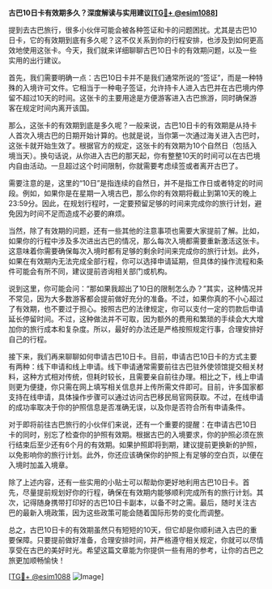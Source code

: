 **古巴10日卡有效期多久？深度解读与实用建议[[TG💪+ @esim1088](https://t.me/s/esim1088)]**

提到去古巴旅行，很多小伙伴可能会被各种签证和卡的问题困扰。尤其是古巴10日卡，它的有效期到底有多久呢？这不仅关系到你的行程安排，也涉及到如何更高效地使用这张卡。今天，我们就来详细聊聊古巴10日卡的有效期问题，以及一些实用的出行建议。

首先，我们需要明确一点：古巴10日卡并不是我们通常所说的“签证”，而是一种特殊的入境许可文件。它相当于一种电子签证，允许持卡人进入古巴并在古巴境内停留不超过10天的时间。这张卡的主要用途是方便游客进入古巴旅游，同时确保游客在规定时间内离开该国。

那么，这张卡的有效期到底是多久呢？一般来说，古巴10日卡的有效期是从持卡人首次入境古巴的日期开始计算的。也就是说，当你第一次通过海关进入古巴时，这张卡就开始生效了。根据官方的规定，这张卡的有效期为10个自然日（包括入境当天）。换句话说，从你进入古巴的那天起，你有整整10天的时间可以在古巴境内自由活动。一旦超过这个时间限制，你就需要考虑续签或者离开古巴了。

需要注意的是，这里的“10日”是指连续的自然日，并不是指工作日或者特定的时间段。例如，如果你是在星期一入境古巴，那么你的有效期将截止到第10天的晚上23:59分。因此，在规划行程时，一定要预留足够的时间来完成你的旅行计划，避免因为时间不足而造成不必要的麻烦。

当然，除了有效期的问题，还有一些其他的注意事项也需要大家提前了解。比如，如果你的行程中涉及多次进出古巴的情况，那么每次入境都需要重新激活这张卡。这意味着你需要确保每次入境时都有足够的剩余时间来完成你的旅行计划。此外，如果在有效期内无法完成全部行程，你可以选择申请延期，但具体的操作流程和条件可能会有所不同，建议提前咨询相关部门或机构。

说到这里，你可能会问：“那如果我超出了10日的限制怎么办？”其实，这种情况并不常见，因为大多数游客都会提前做好充分的准备。不过，如果你真的不小心超过了有效期，也不要过于担心。按照古巴的法律规定，你可以支付一定的罚款后申请延长停留时间。不过，这种做法并不可取，因为额外的费用和繁琐的手续会大大增加你的旅行成本和复杂度。所以，最好的办法还是严格按照规定行事，合理安排好自己的行程。

接下来，我们再来聊聊如何申请古巴10日卡。目前，申请古巴10日卡的方式主要有两种：线下申请和线上申请。线下申请通常需要前往古巴驻外使领馆提交相关材料，这种方式相对传统，但耗时较长，且需要亲自前往办理。相比之下，线上申请则更为便捷，你只需在网上填写相关信息并上传所需文件即可。目前，许多国家都支持在线申请，具体操作步骤可以通过访问古巴移民局官网获取。不过，在线申请的成功率取决于你的护照信息是否准确无误，以及你是否符合所有申请条件。

对于即将前往古巴旅行的小伙伴们来说，还有一个重要的提醒：在申请古巴10日卡的同时，别忘了检查你的护照有效期。根据古巴的入境要求，你的护照必须在旅行结束后至少还有6个月的有效期。如果护照即将到期，建议提前更换新的护照，以免影响你的旅行计划。此外，你还应该确保你的护照上有足够的空白页，以便在入境时加盖入境章。

除了上述内容，还有一些实用的小贴士可以帮助你更好地利用古巴10日卡。首先，尽量提前规划好你的行程，确保在有效期内能够顺利完成所有的旅行计划。其次，记得随身携带打印好的古巴10日卡副本，以备不时之需。最后，随时关注古巴的最新入境政策，因为这些政策可能会随着国际形势的变化而调整。

总之，古巴10日卡的有效期虽然只有短短的10天，但它却是你顺利进入古巴的重要保障。只要提前做好准备，合理安排时间，并严格遵守相关规定，你就可以尽情享受在古巴的美好时光。希望这篇文章能为你提供一些有用的参考，让你的古巴之旅更加顺畅愉快！

[[TG💪+ @esim1088](https://t.me/s/esim1088) ![Image](https://i.postimg.cc/4NQfJmqS/Snipaste-2025-05-13-00-14-12.png)]